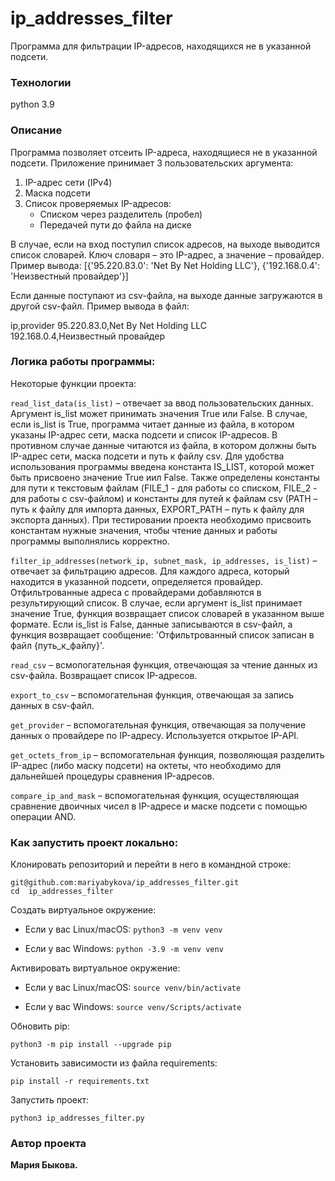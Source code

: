 # ip_addresses_filter

Программа для фильтрации IP-адресов, находящихся не в указанной подсети.

### Технологии
python 3.9

### Описание
Программа позволяет отсеить IP-адреса, находящиеся не в указанной подсети. Приложение принимает 3 пользовательских аргумента:
1. IP-адрес сети (IPv4)
2. Маска подсети
3. Список проверяемых IP-адресов:
    * Списком через разделитель (пробел)
    * Передачей пути до файла на диске

В случае, если на вход поступил список адресов, на выходе выводится список словарей. Ключ словаря – это IP-адрес, а значение – провайдер. Пример вывода: [{'95.220.83.0': 'Net By Net Holding LLC'}, {'192.168.0.4': 'Неизвестный провайдер'}]

Если данные поступают из csv-файла, на выходе данные загружаются в другой csv-файл. Пример вывода в файл:

ip,provider
95.220.83.0,Net By Net Holding LLC <br/>
192.168.0.4,Неизвестный провайдер

### Логика работы программы:

Некоторые функции проекта:

``` read_list_data(is_list) ``` – отвечает за ввод пользовательских данных. Аргумент is_list может принимать значения True или False. В случае, если is_list is True, программа читает данные из файла, в котором указаны IP-адрес сети, маска подсети и список IP-адресов. В противном случае данные читаются из файла, в котором должны быть IP-адрес сети, маска подсети и путь к файлу csv. Для удобства использования программы введена константа IS_LIST, которой может быть присвоено значение True иил False. Также определены константы для пути к текстовым файлам (FILE_1 - для работы со списком, FILE_2 - для работы с csv-файлом) и константы для путей к файлам csv (PATH – путь к файлу для импорта данных, EXPORT_PATH – путь к файлу для экспорта данных). При тестировании проекта необходимо присвоить константам нужные значения, чтобы чтение данных и работы программы выполнялись корректно.

``` filter_ip_addresses(network_ip, subnet_mask, ip_addresses, is_list) ``` – отвечает за фильтрацию адресов. Для каждого адреса, который находится в указанной подсети, определяется провайдер. Отфильтрованные адреса с провайдерами добавляются в результирующий список. В случае, если аргумент is_list принимает значение True, функция возвращает список словарей в указанном выше формате. Если is_list is False, данные записываются в csv-файл, а функция возвращает сообщение: 'Отфильтрованный список записан в файл {путь_к_файлу}'.

``` read_csv ``` – всмопогательная функция, отвечающая за чтение данных из csv-файла. Возвращает список IP-адресов.

``` export_to_csv ``` – вспомогательная функция, отвечающая за запись данных в csv-файл.

``` get_provider ``` – вспомогательная функция, отвечающая за получение данных о провайдере по IP-адресу. Используется открытое IP-API.

``` get_octets_from_ip ``` – вспомогательная функция, позволяющая разделить IP-адрес (либо маску подсети) на октеты, что необходимо для дальнейшей процедуры сравнения IP-адресов.

``` compare_ip_and_mask ``` – вспомогательная функция, осуществляющая сравнение двоичных чисел в IP-адресе и маске подсети с помощью операции AND.

### Как запустить проект локально:

Клонировать репозиторий и перейти в него в командной строке:

``` git@github.com:mariyabykova/ip_addresses_filter.git ``` <br/>
``` cd  ip_addresses_filter ```

Создать виртуальное окружение:

* Если у вас Linux/macOS:
    ``` python3 -m venv venv ``` 

* Если у вас Windows:
    ``` python -3.9 -m venv venv ```

Активировать виртуальное окружение:

* Если у вас Linux/macOS:
    ``` source venv/bin/activate ``` 

* Если у вас Windows:
    ``` source venv/Scripts/activate ```

Обновить pip:

``` python3 -m pip install --upgrade pip ``` 

Установить зависимости из файла requirements:

``` pip install -r requirements.txt ``` 

Запустить проект:

``` python3 ip_addresses_filter.py ``` 


### Автор проекта

**Мария Быкова.** 
